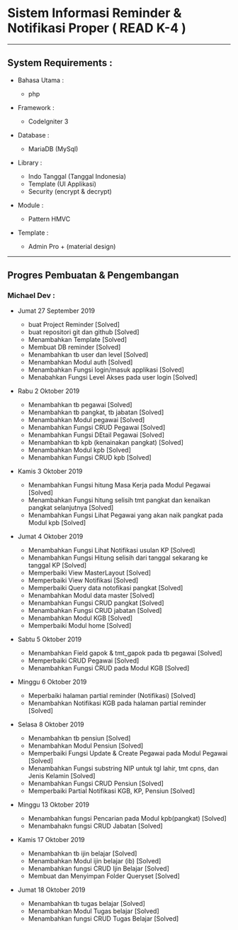 # Sistem Informasi Reminder & Notifikasi Proper ( READ K-4 )
-------------------------------------------------------------------

## System Requirements :
* Bahasa Utama :
  - php

* Framework :
  - CodeIgniter 3

* Database :
  - MariaDB (MySql)

* Library :
  - Indo Tanggal (Tanggal Indonesia)
  - Template (UI Applikasi)
  - Security (encrypt & decrypt)

* Module :
  - Pattern HMVC

* Template :
  - Admin Pro + (material design)

----------------------------------------------------

## Progres Pembuatan & Pengembangan

### Michael Dev :

* Jumat 27 September 2019
  - buat Project Reminder [Solved]
  - buat repositori git dan github [Solved]
  - Menambahkan Template [Solved]
  - Membuat DB reminder [Solved]
  - Menambahkan tb user dan level [Solved]
  - Menambahkan Modul auth [Solved]
  - Menambahkan Fungsi login/masuk applikasi [Solved]
  - Menabahkan Fungsi Level Akses pada user login [Solved]

* Rabu 2 Oktober 2019
  - Menambahkan tb pegawai [Solved]
  - Menambahkan tb pangkat, tb jabatan [Solved]
  - Menambahkan Modul pegawai [Solved]
  - Menambahkan Fungsi CRUD Pegawai [Solved]
  - Menambahkan Fungsi DEtail Pegawai [Solved]
  - Menambahkan tb kpb (kenainakan pangkat) [Solved]
  - Menambahkan Modul kpb [Solved]
  - Menambahkan Fungsi CRUD kpb [Solved]

* Kamis 3 Oktober 2019
  - Menambahkan Fungsi hitung Masa Kerja pada Modul Pegawai [Solved]
  - Menambahkan Fungsi hitung selisih tmt pangkat dan kenaikan pangkat selanjutnya [Solved]
  - Menambahkan Fungsi Lihat Pegawai yang akan naik pangkat pada Modul kpb [Solved]

* Jumat 4 Oktober 2019
  - Menambahkan Fungsi Lihat Notifikasi usulan KP [Solved]
  - Menambahkan Fungsi Hitung selisih dari tanggal sekarang ke tanggal KP [Solved]
  - Memperbaiki View MasterLayout [Solved]
  - Memperbaiki View Notifikasi [Solved]
  - Memperbaiki Query data notofikasi pangkat [Solved]
  - Menambahkan Modul data master [Solved]
  - Menambahkan Fungsi CRUD pangkat [Solved]
  - Menambahkan Fungsi CRUD jabatan [Solved]
  - Menambahkan Modul KGB [Solved]
  - Memperbaiki Modul home [Solved]

* Sabtu 5 Oktober 2019
  - Menambahkan Field gapok & tmt_gapok pada tb pegawai [Solved]
  - Memperbaiki CRUD Pegawai [Solved]
  - Menambahkan Fungsi CRUD pada Modul KGB [Solved]

* Minggu 6 Oktober 2019
  - Meperbaiki halaman partial reminder (Notifikasi) [Solved]
  - Menambahkan Notifikasi KGB pada halaman partial reminder [Solved]

* Selasa 8 Oktober 2019
  - Menambahkan tb pensiun [Solved]
  - Menambahkan Modul Pensiun [Solved]
  - Memperbaiki Fungsi Update & Create Pegawai pada Modul Pegawai [Solved]
  - Menambahkan Fungsi substring NIP untuk tgl lahir, tmt cpns, dan Jenis Kelamin [Solved]
  - Menambahkan Fungsi CRUD Pensiun [Solved]
  - Memperbaiki Partial Notifikasi KGB, KP, Pensiun [Solved]

* Minggu 13 Oktober 2019
  - Menambahkan fungsi Pencarian pada Modul kpb(pangkat) [Solved]
  - Menambahakn fungsi CRUD Jabatan [Solved]

* Kamis 17 Oktober 2019
  - Menambahkan tb ijin belajar [Solved]
  - Menambahkan Modul ijin belajar (ib) [Solved]
  - Menambahkan fungsi CRUD Ijin Belajar [Solved]
  - Membuat dan Menyimpan Folder Queryset [Solved]

* Jumat 18 Oktober 2019
  - Menambahkan tb tugas belajar [Solved]
  - Menambahkan Modul Tugas belajar [Solved]
  - Menambahkan fungsi CRUD Tugas Belajar [Solved]
